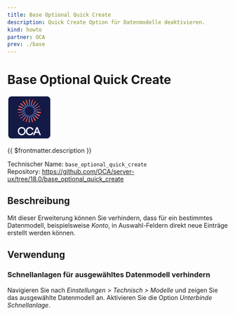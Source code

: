 ```yaml
---
title: Base Optional Quick Create
description: Quick Create Option für Datenmodelle deaktivieren.
kind: howto
partner: OCA
prev: ./base
---
```

# Base Optional Quick Create
![icon_oca_app](attachments/icon_oca_app.png)

{{ $frontmatter.description }}

Technischer Name: `base_optional_quick_create`\
Repository: <https://github.com/OCA/server-ux/tree/18.0/base_optional_quick_create>

## Beschreibung

Mit dieser Erweiterung können Sie verhindern, dass für ein bestimmtes Datenmodell, beispielsweise *Konto*, in Auswahl-Feldern direkt neue Einträge erstellt werden können.

## Verwendung

### Schnellanlagen für ausgewähltes Datenmodell verhindern

Navigieren Sie nach *Einstellungen > Technisch > Modelle* und zeigen Sie das ausgewählte Datenmodell an. Aktivieren Sie die Option *Unterbinde Schnellanlage*.
